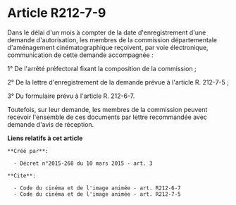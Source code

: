 # Article R212-7-9

Dans le délai d'un mois à compter de la date d'enregistrement d'une demande d'autorisation, les membres de la commission
départementale d'aménagement cinématographique reçoivent, par voie électronique, communication de cette demande
accompagnée : 

1° De l'arrêté préfectoral fixant la composition de la commission ; 

2° De la lettre d'enregistrement de la demande prévue à l'article R. 212-7-5 ; 

3° Du formulaire prévu à l'article R. 212-6-7. 

Toutefois, sur leur demande, les membres de la commission peuvent recevoir l'ensemble de ces documents par lettre recommandée
avec demande d'avis de réception.

**Liens relatifs à cet article**

	**Créé par**:

	  - Décret n°2015-268 du 10 mars 2015 - art. 3

	**Cite**:

	  - Code du cinéma et de l'image animée - art. R212-6-7
	  - Code du cinéma et de l'image animée - art. R212-7-5
